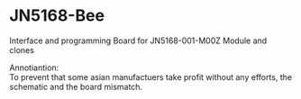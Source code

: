 # JN5168-Bee
Interface and programming Board for JN5168-001-M00Z Module and clones

Annotiantion:</br>
To prevent that some asian manufactuers take profit without any efforts, the schematic and the board mismatch. 
